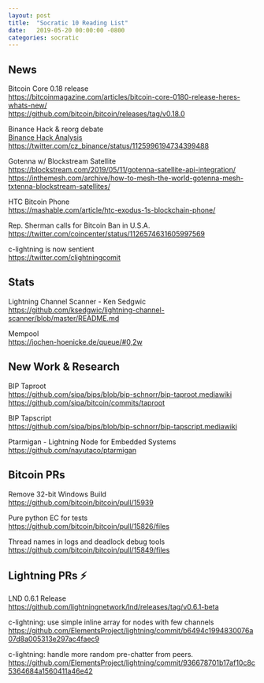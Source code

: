 ```yaml
---
layout: post
title:  "Socratic 10 Reading List"
date:   2019-05-20 00:00:00 -0800
categories: socratic
---
```


## News

Bitcoin Core 0.18 release  
<https://bitcoinmagazine.com/articles/bitcoin-core-0180-release-heres-whats-new/>  
<https://github.com/bitcoin/bitcoin/releases/tag/v0.18.0>

Binance Hack & reorg debate  
[Binance Hack Analysis](/assets/socratic_10/binance_hack.pdf)  
<https://twitter.com/cz_binance/status/1125996194734399488>

Gotenna w/ Blockstream Satellite  
<https://blockstream.com/2019/05/11/gotenna-satellite-api-integration/>  
<https://inthemesh.com/archive/how-to-mesh-the-world-gotenna-mesh-txtenna-blockstream-satellites/>

HTC Bitcoin Phone  
<https://mashable.com/article/htc-exodus-1s-blockchain-phone/>

Rep. Sherman calls for Bitcoin Ban in U.S.A.  
<https://twitter.com/coincenter/status/1126574631605997569>

c-lightning is now sentient  
<https://twitter.com/clightningcomit>



## Stats

Lightning Channel Scanner - Ken Sedgwic  
<https://github.com/ksedgwic/lightning-channel-scanner/blob/master/README.md>

Mempool  
<https://jochen-hoenicke.de/queue/#0,2w>



## New Work & Research

BIP Taproot  
<https://github.com/sipa/bips/blob/bip-schnorr/bip-taproot.mediawiki>  
<https://github.com/sipa/bitcoin/commits/taproot>

BIP Tapscript  
<https://github.com/sipa/bips/blob/bip-schnorr/bip-tapscript.mediawiki>

Ptarmigan - Lightning Node for Embedded Systems  
<https://github.com/nayutaco/ptarmigan>



## Bitcoin PRs

Remove 32-bit Windows Build  
<https://github.com/bitcoin/bitcoin/pull/15939>

Pure python EC for tests  
<https://github.com/bitcoin/bitcoin/pull/15826/files>

Thread names in logs and deadlock debug tools  
<https://github.com/bitcoin/bitcoin/pull/15849/files>


## Lightning PRs ⚡

LND 0.6.1 Release  
<https://github.com/lightningnetwork/lnd/releases/tag/v0.6.1-beta>

c-lightning: use simple inline array for nodes with few channels  
<https://github.com/ElementsProject/lightning/commit/b6494c1994830076a07d8a005313e297ac4faec9>

c-lightning: handle more random pre-chatter from peers. 
<https://github.com/ElementsProject/lightning/commit/936678701b17af10c8c5364684a1560411a46e42>


